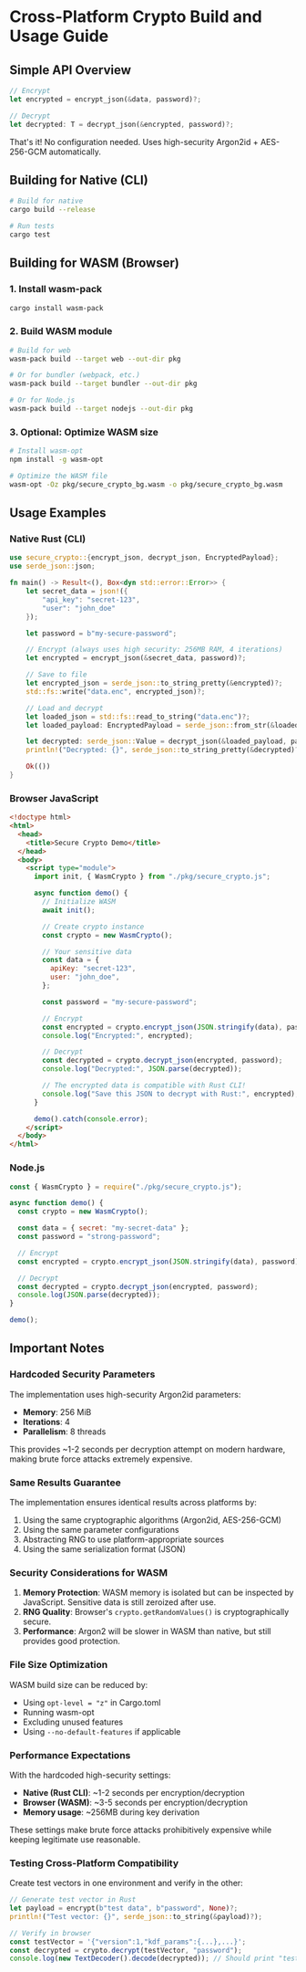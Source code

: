 # Cross-Platform Crypto Build and Usage Guide

## Simple API Overview

```rust
// Encrypt
let encrypted = encrypt_json(&data, password)?;

// Decrypt
let decrypted: T = decrypt_json(&encrypted, password)?;
```

That's it! No configuration needed. Uses high-security Argon2id + AES-256-GCM automatically.

## Building for Native (CLI)

```bash
# Build for native
cargo build --release

# Run tests
cargo test
```

## Building for WASM (Browser)

### 1. Install wasm-pack

```bash
cargo install wasm-pack
```

### 2. Build WASM module

```bash
# Build for web
wasm-pack build --target web --out-dir pkg

# Or for bundler (webpack, etc.)
wasm-pack build --target bundler --out-dir pkg

# Or for Node.js
wasm-pack build --target nodejs --out-dir pkg
```

### 3. Optional: Optimize WASM size

```bash
# Install wasm-opt
npm install -g wasm-opt

# Optimize the WASM file
wasm-opt -Oz pkg/secure_crypto_bg.wasm -o pkg/secure_crypto_bg.wasm
```

## Usage Examples

### Native Rust (CLI)

```rust
use secure_crypto::{encrypt_json, decrypt_json, EncryptedPayload};
use serde_json::json;

fn main() -> Result<(), Box<dyn std::error::Error>> {
    let secret_data = json!({
        "api_key": "secret-123",
        "user": "john_doe"
    });

    let password = b"my-secure-password";

    // Encrypt (always uses high security: 256MB RAM, 4 iterations)
    let encrypted = encrypt_json(&secret_data, password)?;

    // Save to file
    let encrypted_json = serde_json::to_string_pretty(&encrypted)?;
    std::fs::write("data.enc", encrypted_json)?;

    // Load and decrypt
    let loaded_json = std::fs::read_to_string("data.enc")?;
    let loaded_payload: EncryptedPayload = serde_json::from_str(&loaded_json)?;

    let decrypted: serde_json::Value = decrypt_json(&loaded_payload, password)?;
    println!("Decrypted: {}", serde_json::to_string_pretty(&decrypted)?);

    Ok(())
}
```

### Browser JavaScript

```html
<!doctype html>
<html>
  <head>
    <title>Secure Crypto Demo</title>
  </head>
  <body>
    <script type="module">
      import init, { WasmCrypto } from "./pkg/secure_crypto.js";

      async function demo() {
        // Initialize WASM
        await init();

        // Create crypto instance
        const crypto = new WasmCrypto();

        // Your sensitive data
        const data = {
          apiKey: "secret-123",
          user: "john_doe",
        };

        const password = "my-secure-password";

        // Encrypt
        const encrypted = crypto.encrypt_json(JSON.stringify(data), password);
        console.log("Encrypted:", encrypted);

        // Decrypt
        const decrypted = crypto.decrypt_json(encrypted, password);
        console.log("Decrypted:", JSON.parse(decrypted));

        // The encrypted data is compatible with Rust CLI!
        console.log("Save this JSON to decrypt with Rust:", encrypted);
      }

      demo().catch(console.error);
    </script>
  </body>
</html>
```

### Node.js

```javascript
const { WasmCrypto } = require("./pkg/secure_crypto.js");

async function demo() {
  const crypto = new WasmCrypto();

  const data = { secret: "my-secret-data" };
  const password = "strong-password";

  // Encrypt
  const encrypted = crypto.encrypt_json(JSON.stringify(data), password);

  // Decrypt
  const decrypted = crypto.decrypt_json(encrypted, password);
  console.log(JSON.parse(decrypted));
}

demo();
```

## Important Notes

### Hardcoded Security Parameters

The implementation uses high-security Argon2id parameters:

- **Memory**: 256 MiB
- **Iterations**: 4
- **Parallelism**: 8 threads

This provides ~1-2 seconds per decryption attempt on modern hardware, making brute force attacks extremely expensive.

### Same Results Guarantee

The implementation ensures identical results across platforms by:

1. Using the same cryptographic algorithms (Argon2id, AES-256-GCM)
2. Using the same parameter configurations
3. Abstracting RNG to use platform-appropriate sources
4. Using the same serialization format (JSON)

### Security Considerations for WASM

1. **Memory Protection**: WASM memory is isolated but can be inspected by JavaScript. Sensitive data is still zeroized after use.
2. **RNG Quality**: Browser's `crypto.getRandomValues()` is cryptographically secure.
3. **Performance**: Argon2 will be slower in WASM than native, but still provides good protection.

### File Size Optimization

WASM build size can be reduced by:

- Using `opt-level = "z"` in Cargo.toml
- Running wasm-opt
- Excluding unused features
- Using `--no-default-features` if applicable

### Performance Expectations

With the hardcoded high-security settings:

- **Native (Rust CLI)**: ~1-2 seconds per encryption/decryption
- **Browser (WASM)**: ~3-5 seconds per encryption/decryption
- **Memory usage**: ~256MB during key derivation

These settings make brute force attacks prohibitively expensive while keeping legitimate use reasonable.

### Testing Cross-Platform Compatibility

Create test vectors in one environment and verify in the other:

```rust
// Generate test vector in Rust
let payload = encrypt(b"test data", b"password", None)?;
println!("Test vector: {}", serde_json::to_string(&payload)?);
```

```javascript
// Verify in browser
const testVector = '{"version":1,"kdf_params":{...},...}';
const decrypted = crypto.decrypt(testVector, "password");
console.log(new TextDecoder().decode(decrypted)); // Should print "test data"
```
